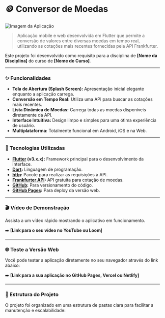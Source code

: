 # 🪙 Conversor de Moedas

![Imagem da Aplicação](https://placehold.co/600x300/ffb300/ffffff?text=Conversor+de+Moedas&font=sans)

> Aplicação mobile e web desenvolvida em Flutter que permite a conversão de valores entre diversas moedas em tempo real, utilizando as cotações mais recentes fornecidas pela API Frankfurter.

Este projeto foi desenvolvido como requisito para a disciplina de **[Nome da Disciplina]** do curso de **[Nome do Curso]**.

---

### ✨ Funcionalidades

* **Tela de Abertura (Splash Screen):** Apresentação inicial elegante enquanto a aplicação carrega.
* **Conversão em Tempo Real:** Utiliza uma API para buscar as cotações mais recentes.
* **Lista Dinâmica de Moedas:** Carrega todas as moedas disponíveis diretamente da API.
* **Interface Intuitiva:** Design limpo e simples para uma ótima experiência de usuário.
* **Multiplataforma:** Totalmente funcional em Android, iOS e na Web.

---

### 🚀 Tecnologias Utilizadas

* **[Flutter](https://flutter.dev/) (v3.x.x):** Framework principal para o desenvolvimento da interface.
* **[Dart](https://dart.dev/):** Linguagem de programação.
* **[http](https://pub.dev/packages/http):** Pacote para realizar as requisições à API.
* **[Frankfurter API](https://www.frankfurter.app/docs/):** API gratuita para cotação de moedas.
* **[GitHub](https://github.com):** Para versionamento do código.
* **[GitHub Pages](https://pages.github.com/):** Para deploy da versão web.

---

### 🎬 Vídeo de Demonstração

Assista a um vídeo rápido mostrando o aplicativo em funcionamento.

➡️ **[Link para o seu vídeo no YouTube ou Loom]**

---

### 🌐 Teste a Versão Web

Você pode testar a aplicação diretamente no seu navegador através do link abaixo:

➡️ **[Link para a sua aplicação no GitHub Pages, Vercel ou Netlify]**

---

### 📂 Estrutura do Projeto

O projeto foi organizado em uma estrutura de pastas clara para facilitar a manutenção e escalabilidade:
